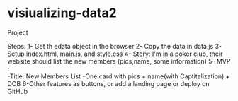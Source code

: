 # visiualizing-data2
Project 

Steps:
    1- Get th edata object in the browser
    2- Copy the data in data.js
    3- Setup index.html, main.js, and style.css
    4- Story: I'm in a poker club, their website should list the new members (pics,name, some information)
    5- MVP :    
        -Title: New Members List
        -One card with pics + name(with Captitalization) + DOB
    6-Other features as buttons, or add a landing page or deploy on GitHub

